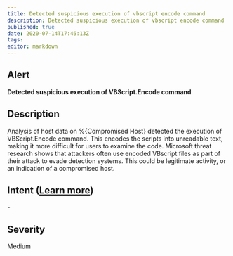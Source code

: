 ```yaml
---
title: Detected suspicious execution of vbscript encode command
description: Detected suspicious execution of vbscript encode command
published: true
date: 2020-07-14T17:46:13Z
tags:
editor: markdown
---
```


## Alert
**Detected suspicious execution of VBScript.Encode command**

## Description
Analysis of host data on %{Compromised Host} detected the execution of VBScript.Encode command. This encodes the scripts into unreadable text, making it more difficult for users to examine the code. Microsoft threat research shows that attackers often use encoded VBscript files as part of their attack to evade detection systems. This could be legitimate activity, or an indication of a compromised host.

## Intent ([Learn more](/public/security/alerts/intentions.md))
\-

## Severity
Medium





